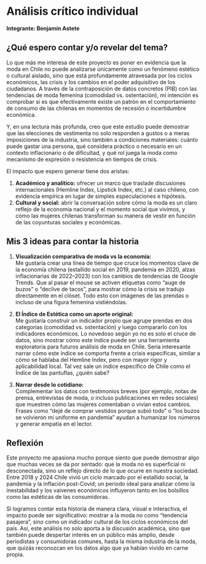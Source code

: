 # Análisis crítico individual  
**Integrante: Benjamín Astete**

## ¿Qué espero contar y/o revelar del tema?
Lo que más me interesa de este proyecto es poner en evidencia que la moda en Chile no puede analizarse únicamente como un fenómeno estético o cultural aislado, sino que está profundamente atravesada por los ciclos económicos, las crisis y los cambios en el poder adquisitivo de los ciudadanos. A través de la contraposición de datos concretos (PIB) con las tendencias de moda femenina (comodidad vs. ostentación), mi intención es comprobar si es que efectivamente existe un patrón en el comportamiento de consumo de las chilenas en momentos de recesión o incertidumbre económica.  

Y, en una lectura más profunda, creo que este estudio puede demostrar que las elecciones de vestimenta no solo responden a gustos o a meras imposiciones de la industria, sino también a condiciones materiales: cuánto puede gastar una persona, qué considera práctico o necesario en un contexto inflacionario o de dificultad, y qué rol juega la moda como mecanismo de expresión o resistencia en tiempos de crisis.  

El impacto que espero generar tiene dos aristas:  
1. **Académico y analítico:** ofrecer un marco que traslade discusiones internacionales (Hemline Index, Lipstick Index, etc.) al caso chileno, con evidencia empírica en lugar de simples especulaciones e hipótesis.  
2. **Cultural y social:** abrir la conversación sobre cómo la moda es un claro reflejo de la economía nacional y el momento social que vivimos, y cómo las mujeres chilenas transforman su manera de vestir en función de las coyunturas sociales y económicas.  

## Mis 3 ideas para contar la historia

1. **Visualización comparativa de moda vs la economía:**  
   Me gustaría crear una línea de tiempo que cruce los momentos clave de la economía chilena (estallido social en 2019, pandemia en 2020, alzas inflacionarias de 2022–2023) con los cambios de tendencias de Google Trends. Que al pasar el mouse se activen etiquetas como “auge de buzos” o “declive de tacos”, para mostrar cómo la crisis se tradujo directamente en el clóset. Todo esto con imágenes de las prendas o incluso de una figura femenina vistiéndolas.

2. **El Índice de Estética como un aporte original:**  
   Me gustaría construir un indicador propio que agrupe prendas en dos categorías (comodidad vs. ostentación) y luego compararlo con los indicadores económicos. Lo novedoso según yo no es solo el cruce de datos, sino mostrar cómo este índice puede ser una herramienta exploratoria para futuros análisis de moda en Chile. Sería interesante narrar cómo este índice se comporta frente a crisis específicas, similar a cómo se hablaba del Hemline Index, pero con mayor rigor y aplicabilidad local. Tal vez sale un índice específico de Chile como el Índice de las pantuflas, ¿quién sabe?

3. **Narrar desde lo cotidiano:**  
   Complementar los datos con testimonios breves (por ejemplo, notas de prensa, entrevistas de moda, o incluso publicaciones en redes sociales) que muestren cómo las mujeres comentaban o vivían estos cambios. Frases como “dejé de comprar vestidos porque subió todo” o “los buzos se volvieron mi uniforme en pandemia” ayudan a humanizar los números y generar empatía en el lector.  

## Reflexión 
Este proyecto me apasiona mucho porque siento que puede demostrar algo que muchas veces se da por sentado: que la moda no es superficial ni desconectada, sino un reflejo directo de lo que ocurre en nuestra sociedad. Entre 2018 y 2024 Chile vivió un ciclo marcado por el estallido social, la pandemia y la inflación post-Covid; un periodo ideal para analizar cómo la inestabilidad y los vaivenes económicos influyeron tanto en los bolsillos como las estéticas de las consumidoras.  

Si logramos contar esta historia de manera clara, visual e interactiva, el impacto puede ser significativo: mostrar a la moda no como “tendencia pasajera”, sino como un indicador cultural de los ciclos económicos del país. Así, este análisis no solo aporta a la discusión académica, sino que también puede despertar interés en un público más amplio, desde periodistas y consumidoras comunes, hasta la misma industria de la moda, que quizás reconozcan en los datos algo que ya habían vivido en carne propia.

